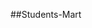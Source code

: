 ##Students-Mart

<!--
This is a student-friendly e-commerce platform that provides essential items like shirts, pants, shoes, bags, and stationary. The website uses Firebase Authentication for secure login and offers affiliate links for easy purchasing.

**Students-Mart/Students-Mart** is a ✨ _special_ ✨ repository because its `README.md` (this file) appears on your GitHub profile.

Here are some ideas to get you started:

- 🔭 I’m currently working on ...
- 🌱 I’m currently learning ...
- 👯 I’m looking to collaborate on ...
- 🤔 I’m looking for help with ...
- 💬 Ask me about ...
- 📫 How to reach me: ...
- 😄 Pronouns: ...
- ⚡ Fun fact: ...
-->
